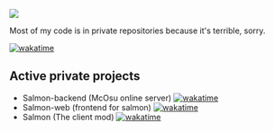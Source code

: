 ![](https://kurohi.me/assets/barunson.gif)

Most of my code is in private repositories because it's terrible, sorry.

[![wakatime](https://wakatime.com/badge/user/8618af0f-2922-48fc-a975-d1faa417e6eb.svg?style=flat-square)](https://wakatime.com/@8618af0f-2922-48fc-a975-d1faa417e6eb)
## Active private projects

- Salmon-backend (McOsu online server) [![wakatime](https://wakatime.com/badge/github/riesha/akane-recode.svg?style=flat-square)](https://wakatime.com/badge/github/riesha/akane-recode)
- Salmon-web (frontend for salmon) [![wakatime](https://wakatime.com/badge/github/riesha/salmon-web.svg?style=flat-square)](https://wakatime.com/badge/github/riesha/salmon-web)
- Salmon (The client mod) [![wakatime](https://wakatime.com/badge/github/vozowo/salmon.svg?style=flat-square)](https://wakatime.com/badge/github/vozowo/salmon)

